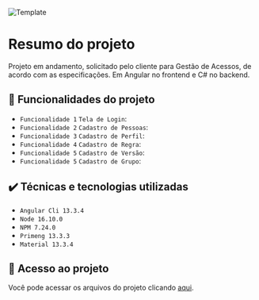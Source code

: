 ![Template]()


# Resumo do projeto
Projeto em andamento, solicitado pelo cliente para Gestão de Acessos, de acordo com as especificações. Em Angular no frontend e C# no backend.

## 🔨 Funcionalidades do projeto

- `Funcionalidade 1` `Tela de Login`: 
- `Funcionalidade 2` `Cadastro de Pessoas`: 
- `Funcionalidade 3` `Cadastro de Perfil`: 
- `Funcionalidade 4` `Cadastro de Regra`: 
- `Funcionalidade 5` `Cadastro de Versão`: 
- `Funcionalidade 5` `Cadastro de Grupo`:

## ✔️ Técnicas e tecnologias utilizadas

- ``Angular Cli 13.3.4``
- ``Node 16.10.0``
- ``NPM 7.24.0``
- ``Primeng 13.3.3``
- ``Material 13.3.4``

## 📁 Acesso ao projeto
Você pode acessar os arquivos do projeto clicando [aqui](https://github.com/alexsandercoelho/portal.git).

  
    
    
